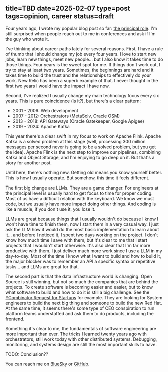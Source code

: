 title=TBD
date=2025-02-07
type=post 
tags=opinion, career
status=draft
---------

Four years ago, I wrote my popular blog post so far: [the principal role]. I'm
still surprised when people reach out to me in conferences and ask if I'm the
guy who wrote it.

I've thinking about career paths lately for several reasons. First, I have a
rule of thumb that I should change my job every four years. I love to start new
jobs, learn new things, meet new people... but I also know it takes time to do
those things. Four years is the sweet spot for me. If things don't work out, I
try to stay at least two years. Sometimes, the beginnings are hard and it takes
time to build the trust and the relationships to effectively do your work. New
Relic has been a superb example of that. I never thought in the first two years
I would have the impact I have now.

Second, I've realized I usually change my main technology focus every six years.
This is pure coincidence (is it?), but there's a clear pattern:

- 2001 - 2006: Web development
- 2007 - 2012: Orchestrators (MetaSolv, Oracle OSM)
- 2013 - 2018: API Gateways (Oracle Gatekeeper, Google Apigee)
- 2019 - 2024: Apache Kafka

This year there's a clear swift in my focus to work on Apache Flink. Apache
Kafka is a solved problem at this stage (well, processing 300 million messages
per second never is going to be a solved problem, but you get the idea). Apache
Flink is the next step to improve our pipelines, combining Kafka and Object
Storage, and I'm enjoying to go deep on it. But that's a story for another
post.

Until here, there's nothing new. Getting old means you know yourself better.
This is how I usually operate. But somehow, this time it feels different.

The first big change are LLMs. They are a game changer. For engineers at the
principal level is usually hard to get focus to time for proper coding. Most of
us have a difficult relation with the keyboard. We know we must code, but we
usually have more impact doing other things. And coding is like a muscle, if
you don't use it, you lose it.

LLMs are great because things that I usually wouldn't do because I know I won't
have time to finish them, now I start them in a very casual way. I just ask the
LLM how it would do the most basic implementation to learn about it... and
before I noticed it, I spent two days working on the project. I don't know how
much time I save with them, but it's clear to me that I start projects that I
wouldn't start otherwise. It's also clear that I'm far more productive with
them. I just deliver much more work since I use a LLM in my day-to-day. Most of
the time I know what I want to build and how to build it, the major blocker was
to remember an API a specific syntax or repetitive tasks... and LLMs are great
for that.

The second part is that the data infrastructure world is changing. Open Source
is still winning, but not so much the companies that are behind the projects.
To create software is becoming easier and easier, but to know what software to
build and how to do it is still a big challenge. See the [YCombinator Request
for Startups](https://www.ycombinator.com/rfs/) for example. They are looking
for System engineers to build the next big thing and someone to build the new
Red Hat. At the same time, it seems there's some type of CEO conspiration to
run platform teams understaffed and ask them to do products, including the
frontend.

Something it's clear to me, the fundamentals of software engineering are more
important than ever. The tricks I learned twenty years ago with orchestrators,
still work today with other distributed systems. Debugging, monitoring, and
systems design are still the most important skills to have.


TODO: Conclusion??

 You can reach me on [BlueSky] or [GitHub].

[the principal role]: tbd
[BlueSky]: https://bsky.app/profile/galiglobal.com 
[GitHub]: https://github.com/antonmry/galiglobal/discussions
[YCombinator Request for Startups]: https://www.ycombinator.com/rfs/
